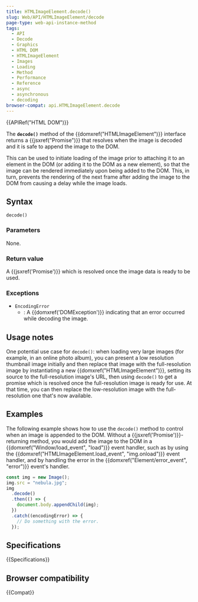 ```yaml
---
title: HTMLImageElement.decode()
slug: Web/API/HTMLImageElement/decode
page-type: web-api-instance-method
tags:
  - API
  - Decode
  - Graphics
  - HTML DOM
  - HTMLImageElement
  - Images
  - Loading
  - Method
  - Performance
  - Reference
  - async
  - asynchronous
  - decoding
browser-compat: api.HTMLImageElement.decode
---
```


{{APIRef("HTML DOM")}}

The **`decode()`**
method of the {{domxref("HTMLImageElement")}} interface returns a
{{jsxref("Promise")}} that resolves when the image is decoded and it is safe to append
the image to the DOM.

This can be used to initiate loading of the image prior
to attaching it to an element in the DOM (or adding it to the DOM as a new element), so
that the image can be rendered immediately upon being added to the DOM. This, in turn,
prevents the rendering of the next frame after adding the image to the DOM from causing
a delay while the image loads.

## Syntax

```js-nolint
decode()
```

### Parameters

None.

### Return value

A {{jsxref('Promise')}} which is resolved once the image data is ready to be used.

### Exceptions

- `EncodingError`
  - : A {{domxref('DOMException')}} indicating that an error occurred while decoding the
    image.

## Usage notes

One potential use case for `decode()`: when loading very large images (for
example, in an online photo album), you can present a low resolution thumbnail image
initially and then replace that image with the full-resolution image by instantiating a
new {{domxref("HTMLImageElement")}}, setting its source to the full-resolution image's
URL, then using `decode()` to get a promise which is resolved once the
full-resolution image is ready for use. At that time, you can then replace the
low-resolution image with the full-resolution one that's now available.

## Examples

The following example shows how to use the `decode()` method to control when
an image is appended to the DOM. Without a {{jsxref('Promise')}}-returning method, you
would add the image to the DOM in a {{domxref("Window/load_event", "load")}} event handler, such as by using
the {{domxref("HTMLImageElement.load_event", "img.onload")}} event handler, and by
handling the error in the {{domxref("Element/error_event", "error")}} event's handler.

```js
const img = new Image();
img.src = "nebula.jpg";
img
  .decode()
  .then(() => {
    document.body.appendChild(img);
  })
  .catch((encodingError) => {
    // Do something with the error.
  });
```

## Specifications

{{Specifications}}

## Browser compatibility

{{Compat}}
